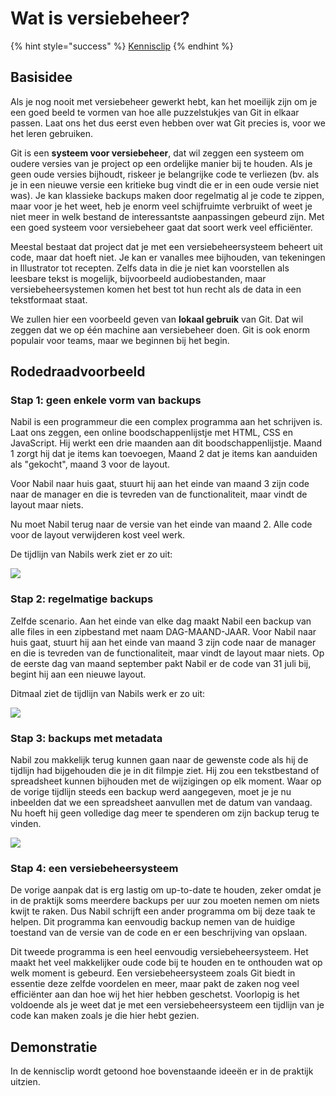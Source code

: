 # Wat is versiebeheer?

{% hint style="success" %}
[Kennisclip](https://ap.cloud.panopto.eu/Panopto/Pages/Viewer.aspx?id=07633b1b-ded1-479d-ba4a-ad8d00b8242e)
{% endhint %}

## Basisidee

Als je nog nooit met versiebeheer gewerkt hebt, kan het moeilijk zijn om je een goed beeld te vormen van hoe alle puzzelstukjes van Git in elkaar passen. Laat ons het dus eerst even hebben over wat Git precies is, voor we het leren gebruiken.

Git is een **systeem voor versiebeheer**, dat wil zeggen een systeem om oudere versies van je project op een ordelijke manier bij te houden. Als je geen oude versies bijhoudt, riskeer je belangrijke code te verliezen (bv. als je in een nieuwe versie een kritieke bug vindt die er in een oude versie niet was). Je kan klassieke backups maken door regelmatig al je code te zippen, maar voor je het weet, heb je enorm veel schijfruimte verbruikt of weet je niet meer in welk bestand de interessantste aanpassingen gebeurd zijn. Met een goed systeem voor versiebeheer gaat dat soort werk veel efficiënter.

Meestal bestaat dat project dat je met een versiebeheersysteem beheert uit code, maar dat hoeft niet. Je kan er vanalles mee bijhouden, van tekeningen in Illustrator tot recepten. Zelfs data in die je niet kan voorstellen als leesbare tekst is mogelijk, bijvoorbeeld audiobestanden, maar versiebeheersystemen komen het best tot hun recht als de data in een tekstformaat staat.

We zullen hier een voorbeeld geven van **lokaal gebruik** van Git. Dat wil zeggen dat we op één machine aan versiebeheer doen. Git is ook enorm populair voor teams, maar we beginnen bij het begin. 

## Rodedraadvoorbeeld

### Stap 1: geen enkele vorm van backups

Nabil is een programmeur die een complex programma aan het schrijven is. Laat ons zeggen, een online boodschappenlijstje met HTML, CSS en JavaScript. Hij werkt een drie maanden aan dit boodschappenlijstje. Maand 1 zorgt hij dat je items kan toevoegen, Maand 2 dat je items kan aanduiden als "gekocht", maand 3 voor de layout.

Voor Nabil naar huis gaat, stuurt hij aan het einde van maand 3 zijn code naar de manager en die is tevreden van de functionaliteit, maar vindt de layout maar niets.

Nu moet Nabil terug naar de versie van het einde van maand 2. Alle code voor de layout verwijderen kost veel werk.

De tijdlijn van Nabils werk ziet er zo uit:

![](.gitbook/assets/nabil\_geen\_backups.png)

### Stap 2: regelmatige backups

Zelfde scenario. Aan het einde van elke dag maakt Nabil een backup van alle files in een zipbestand met naam DAG-MAAND-JAAR. Voor Nabil naar huis gaat, stuurt hij aan het einde van maand 3 zijn code naar de manager en die is tevreden van de functionaliteit, maar vindt de layout maar niets. Op de eerste dag van maand september pakt Nabil er de code van 31 juli bij, begint hij aan een nieuwe layout.

Ditmaal ziet de tijdlijn van Nabils werk er zo uit:

![](.gitbook/assets/nabil\_gedateerde\_backups.png)

### Stap 3: backups met metadata

Nabil zou makkelijk terug kunnen gaan naar de gewenste code als hij de tijdlijn had bijgehouden die je in dit filmpje ziet. Hij zou een tekstbestand of spreadsheet kunnen bijhouden met de wijzigingen op elk moment. Waar op de vorige tijdlijn steeds een backup werd aangegeven, moet je je nu inbeelden dat we een spreadsheet aanvullen met de datum van vandaag. Nu hoeft hij geen volledige dag meer te spenderen om zijn backup terug te vinden.

![](.gitbook/assets/nabil\_geannoteerde\_backups.png)

### Stap 4: een versiebeheersysteem

De vorige aanpak dat is erg lastig om up-to-date te houden, zeker omdat je in de praktijk soms meerdere backups per uur zou moeten nemen om niets kwijt te raken. Dus Nabil schrijft een ander programma om bij deze taak te helpen. Dit programma kan eenvoudig backup nemen van de huidige toestand van de versie van de code en er een beschrijving van opslaan.

Dit tweede programma is een heel eenvoudig versiebeheersysteem. Het maakt het veel makkelijker oude code bij te houden en te onthouden wat op welk moment is gebeurd. Een versiebeheersysteem zoals Git biedt in essentie deze zelfde voordelen en meer, maar pakt de zaken nog veel efficiënter aan dan hoe wij het hier hebben geschetst. Voorlopig is het voldoende als je weet dat je met een versiebeheersysteem een tijdlijn van je code kan maken zoals je die hier hebt gezien. 

## Demonstratie

In de kennisclip wordt getoond hoe bovenstaande ideeën er in de praktijk uitzien.
